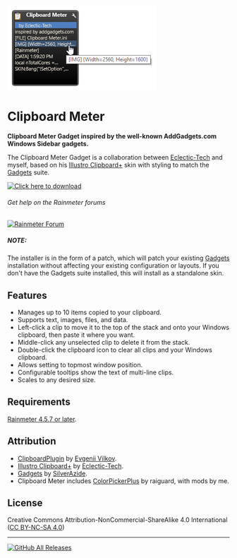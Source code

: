 ![](Images/Clipboard-Meter.png)
# Clipboard Meter
**Clipboard Meter Gadget inspired by the well-known AddGadgets.com Windows Sidebar gadgets.**

The Clipboard Meter Gadget is a collaboration between [Eclectic-Tech](https://www.deviantart.com/eclectic-tech) and myself, based on his [Illustro Clipboard+](http://fav.me/daoug6l) skin with styling to match the [Gadgets](https://github.com/SilverAzide/Gadgets/#readme) suite.

[![Click here to download](https://img.shields.io/github/v/release/SilverAzide/Clipboard-Meter?logo=github&label=Click%20here%20to%20download&color=blueviolet&style=for-the-badge)](https://github.com/SilverAzide/Clipboard-Meter/releases/download/v7.3.0/Clipboard.Meter.-.Gadgets.Patch_7.3.0.rmskin)

###### Get help on the Rainmeter forums
[![Rainmeter Forum](https://img.shields.io/static/v1?label=Rainmeter%20Forum&message=Clipboard%20Meter&colorA=f0f0f0&colorB=2a6e9b&style=flat-square&logo=data%3Aimage%2Fpng%3Bbase64%2CiVBORw0KGgoAAAANSUhEUgAAAAsAAAAQCAYAAADAvYV%2BAAAABHNCSVQICAgIfAhkiAAAAAlwSFlzAAAESwAABEsBbzH2CgAAABl0RVh0U29mdHdhcmUAd3d3Lmlua3NjYXBlLm9yZ5vuPBoAAAH6SURBVCiRhdJPSJNhHAfw7%2FO8z%2Fu8%2F3w3bW05WVlr4XRzyw0iFRfF7FIepD8UQn9Mq8MWBnXpsPDapVuhyyKKqE4lHSoKqUPUwYQkgkqtiBAcCTU22db7dLFyueh3%2FPHh%2B%2BUHP6DCNCTS6yrt6d8LX%2FKyU2HSS39iqPm%2F2KXLF7aHvKajSr8BCPJPHDwx3GbT1c4z3TGpub62PnLq6qHKeM9tydS0a6ldW%2ByUEJze2W5yKp3bOHClehmOrM72tW7wOJs8TgCAw9Swvz1oU7g0WIajR4dkzthgfzxqLq3d1xbkFDgQOn7R9RtbVXJfrHGt7q4us1Bkhp6OsG7YjdQiFoQzluqPR8rlr1M2N3EI9PiS123Un0zH%2FHUOvlLnKH5%2BCuvbp2XpnWGfrEuFvUzjfNvWgLcm%2FyyFwtQdAAR8fRfUyACo4YY1%2FxaxBo8x9npmB5MAVZYoIbK2mCVQmBpFYfoeqOEGkRSwlhGACJXmiqWHD169n1eCvSDc9qdfWLCyX6C2JPB4ciaXzRdGpbkXdz%2Fooee77XaXK9RxmArLAmEq2KootNazmMh7xcjY%2BGwmI44QAAicvLTC5PxReE2tt3tTo72uxkTmew73J95ln7z5OJcrleKT53unlzyKIIFEusthMw5aQtRTgtmv2YVbysKPm%2BPDx4oA8BMJrI6FKL9sKAAAAABJRU5ErkJggg%3D%3D)](https://forum.rainmeter.net/viewtopic.php?f=131&t=26876)

##### NOTE:
The installer is in the form of a patch, which will patch your existing [Gadgets](https://github.com/SilverAzide/Gadgets/#readme) installation without affecting your existing configuration or layouts. If you don't have the Gadgets suite installed, this will install as a standalone skin.

## Features
* Manages up to 10 items copied to your clipboard.
* Supports text, images, files, and data.
* Left-click a clip to move it to the top of the stack and onto your Windows clipboard, then paste it where you want.
* Middle-click any unselected clip to delete it from the stack.
* Double-click the clipboard icon to clear all clips and your Windows clipboard.
* Allows setting to topmost window position.
* Configurable tooltips show the text of multi-line clips.
* Scales to any desired size.

## Requirements
[Rainmeter 4.5.7 or later](https://www.rainmeter.net).

## Attribution
* [ClipboardPlugin](https://forum.rainmeter.net/viewtopic.php?p=112095#p112095) by [Evgenii Vilkov](https://www.deviantart.com/zzeneg).
* [Illustro Clipboard+](http://fav.me/daoug6l) by [Eclectic-Tech](https://www.deviantart.com/eclectic-tech).
* [Gadgets](https://github.com/SilverAzide/Gadgets/#readme) by [SilverAzide](https://github.com/SilverAzide).
* Clipboard Meter includes [ColorPickerPlus](https://github.com/raiguard/ColorPickerPlus/#readme) by raiguard, with mods by me.

## License
Creative Commons Attribution-NonCommercial-ShareAlike 4.0 International ([CC BY-NC-SA 4.0](https://creativecommons.org/licenses/by-nc-sa/4.0/))

---
[![GitHub All Releases](https://img.shields.io/github/downloads/SilverAzide/Clipboard-Meter/total?logo=github&color=blue&style=for-the-badge)](https://github.com/SilverAzide/Clipboard-Meter/releases)
